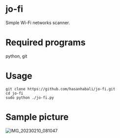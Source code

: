 
# jo-fi
Simple Wi-Fi networks scanner.
# Required programs
python, git
# Usage
```
git clone https://github.com/hasanhabali/jo-fi.git
cd jo-fi
sudo python ./jo-fi.py
```
# Sample picture
![IMG_20230210_081047](https://user-images.githubusercontent.com/64823271/218006212-0a62e851-4977-4a04-b5b2-113fc6d02f22.jpg)
